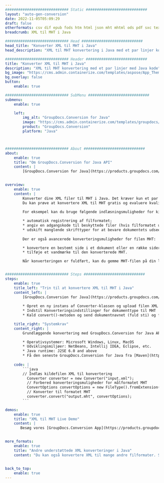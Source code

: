 ```yaml
---
############################# Static ############################
layout: "auto-gen-conversion"
date: 2022-11-05T05:09:29
draft: false
otherformats: csv dif epub fods htm html json mht mhtml ods pdf sxc tex tsv xlam xls xlsb xlsm xlsx xlt xltm xltx xml xps
breadcrumb: XML til MHT i Java

############################# Head ############################
head_title: "Konverter XML til MHT i Java"
head_description: "XML til MHT konvertering i Java med et par linjer kode. Konverter over 160 filformater ved hjælp af GroupDocs dokumentkonverterings-API for Java"

############################# Header ############################
title: "Konverter XML til MHT i Java"
description: "XML til MHT konvertering med et par linjer med Java kode"
bg_image: "https://cms.admin.containerize.com/templates/aspose/App_Themes/V3/images/bg/header1.png"
bg_overlay: false
button:
    enable: true

############################# SubMenu ############################
submenu:
    enable: true

    left:
        img_alt: "GroupDocs.Conversion for Java"
        image: "https://cms.admin.containerize.com/templates/groupdocs/images/product-logos/90x90-noborder/groupdocs-conversion-java.png"
        product: "GroupDocs.Conversion"
        platform: "Java"



############################# About ############################
about:
    enable: true
    title: "Om GroupDocs.Conversion for Java API"
    content: |
        [GroupDocs.Conversion for Java](https://products.groupdocs.com/conversion/java/) er en avanceret filformatkonverterings-API til konvertering mellem populære billed- og dokumentformater såsom Microsoft Office, OpenDocument, PDF, HTML, e-mail, CAD. og meget mere med blot et par linjer kode. Den native API registrerer automatisk formaterne af de originale dokumenter og tilbyder mange muligheder for at tilpasse de konverterede dokumenter. Sammen med funktionen til at udtrække information fra et dokument, understøtter den også caching af konverteringsresultaterne til den lokale disk som standard. Enhver form for cachelagring kan dog understøttes ved at implementere de passende grænseflader - Amazon S3, Dropbox, Google Drive, Windows Azure, Reddis eller andre.
    

overview:
    enable: true
    content: |
        Konverter dine XML filer til MHT i Java. Det kræver kun et par linjer med Java kode på enhver platform efter eget valg, såsom Windows, Linux, macOS.
        Du kan prøve at konvertere XML til MHT gratis og evaluere kvaliteten af ​​konverteringsresultaterne. Sammen med simple filkonverteringsscripts kan du prøve mere sofistikerede muligheder for at indlæse XML-kildefilen og gemme MHT-outputtet. 
        
        For eksempel kan du bruge følgende indlæsningsmuligheder for kilden XML:

        * automatisk registrering af filformatet;
        * angiv en adgangskode til beskyttede filer (hvis filformatet understøtter det);
        * udskift manglende skrifttyper for at bevare dokumentets udseende.
        
        Der er også avancerede konverteringsmuligheder for filen MHT:

        * konvertere en bestemt side i et dokument eller en række sider;
        * tilføje et vandmærke til den konverterede MHT.

        Når konverteringen er fuldført, kan du gemme MHT-filen på din lokale filsti eller på et tredjepartslager såsom FTP, Amazon S3, Google Drive, Dropbox osv. Bemærk venligst - for at konvertere XML til MHT, behøver du ikke installere yderligere software, såsom MS Office, Open Office, Adobe Acrobat Reader osv.


############################# Steps ############################
steps:
    enable: true
    title_left: "Trin til at konvertere XML til MHT i Java"
    content_left: |
        [GroupDocs.Conversion for Java](https://products.groupdocs.com/conversion/java/) giver udviklere mulighed for nemt at konvertere XML fil til MHT med et par linjer kode.
        
        * Opret en ny instans af Converter-klassen og upload filen XML med den fulde sti
        * Indstil Konverteringsindstillinger for dokumenttype til MHT
        * Kald convert()-metoden og send dokumentnavnet (fuld sti) og formatet (MHT) som en parameter

    title_right: "Systemkrav"
    content_right: |
        Grundlæggende konvertering med GroupDocs.Conversion for Java API kan udføres med blot et par linjer kode. Vores API'er understøttes på alle større platforme og operativsystemer. Før du udfører koden nedenfor, skal du sørge for, at du har følgende forudsætninger installeret på dit system.

        * Operativsystemer: Microsoft Windows, Linux, MacOS
        * Udviklingsmiljøer: NetBeans, Intellij IDEA, Eclipse, etc.
        * Java runtime: J2SE 6.0 and above
        * Få den seneste GroupDocs.Conversion for Java fra [Maven](https://repository.groupdocs.com/webapp/#/artifacts/browse/tree/General/repo/com/groupdocs/groupdocs-conversion)
         
    code: |
        ```java    
        // Indlæs kildefilen XML til konvertering
          Converter converter = new Converter("input.xml");
          // Forbered konverteringsmuligheder for målformatet MHT
          ConvertOptions convertOptions = new FileType().fromExtension("mht").getConvertOptions();
          // Konverter til formatet MHT
          converter.convert("output.mht", convertOptions);
        ```

demos:
    enable: true
    title: "XML til MHT Live Demo"
    content: |
       Besøg vores [GroupDocs.Conversion App](https://products.groupdocs.app/conversion/family) websted, og prøv XML til MHT konvertering nu. Den gratis demo har følgende fordele
          

more_formats:
    enable: true
    title: "Andre understøttede XML konverteringer i Java"
    content: "Du kan også konvertere XML til mange andre filformater. Se venligst listen nedenfor."
       
       
back_to_top:
    enable: true
---
```

